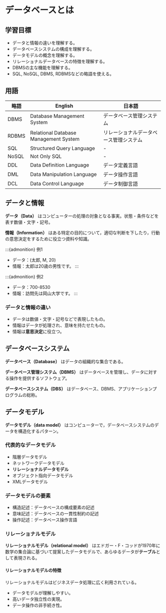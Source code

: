 # データベースとは

## 学習目標

- データと情報の違いを理解する。
- データベースシステムの構成を理解する。
- データモデルの概念を理解する。
- リレーショナルデータベースの特徴を理解する。
- DBMSの主な機能を理解する。
- SQL, NoSQL, DBMS, RDBMSなどの略語を使える。

## 用語

| 略語  | English                               | 日本語                                 |
| ----- | ------------------------------------- | -------------------------------------- |
| DBMS  | Database Management System            | データベース管理システム               |
| RDBMS | Relational Database Management System | リレーショナルデータベース管理システム |
| SQL   | Structured Query Language             | -                                      |
| NoSQL | Not Only SQL                          | -                                      |
| DDL   | Data Definition Language              | データ定義言語                         |
| DML   | Data Manipulation Language            | データ操作言語                         |
| DCL   | Data Control Language                 | データ制御言語                         |

## データと情報

**データ（Data）** はコンピューターの処理の対象となる事実。状態・条件などを表す数値・文字・記号。

**情報（Information）** はある特定の目的について，適切な判断を下したり，行動の意思決定をするために役立つ資料や知識。

:::{admonition} 例1
- データ：(太郎, M, 20)
- 情報：太郎は20歳の男性です。
:::

:::{admonition} 例2
- データ：700-8530
- 情報：訪問先は岡山大学です。
:::

### データと情報の違い

- データは数値・文字・記号などで表現したもの。
- 情報はデータが処理され、意味を持たせたもの。
- 情報は**意思決定**に役立つ。

## データベースシステム

**データベース（Database）** はデータの組織的な集合である。

**データベース管理システム（DBMS）** はデータベースを管理し、データに対する操作を提供するソフトウェア。

**データベースシステム（DBS）** はデータベース、DBMS、アプリケーションプログラムの総称。

## データモデル

**データモデル（data model）** はコンピューターで，データベースシステムのデータを構造化するパターン。

### 代表的なデータモデル

- 階層データモデル
- ネットワークデータモデル
- **リレーショナルデータモデル**
- オブジェクト指向データモデル
- XMLデータモデル

### データモデルの要素

- 構造記述：データベースの構成要素の記述
- 意味記述：データベースの一貫性制約の記述
- 操作記述：データベース操作言語

### リレーショナルモデル

**リレーショナルモデル（relational model）** はエドガー・F・コッドが1970年に数学の集合論に基づいて提案したデータモデルで、あらゆるデータが**テーブル**として表現される。

#### リレーショナルモデルの特徴

リレーショナルモデルはビジネスデータ処理に広く利用されている。

- データモデルが理解しやすい。
- 高いデータ独立性の実現。
- データ操作の非手続き性。

<!-- \documentclass{beamer}
\usepackage{booktabs}  % For clean table lines
\usepackage{colortbl}
\usepackage{xcolor}
\usepackage{xeCJK}
\usefonttheme{professionalfonts}
\setCJKmainfont{Noto Serif CJK JP}
\setCJKsansfont{Noto Sans CJK JP}
\setCJKmonofont{Noto Sans Mono CJK JP}

% Set themeda
\usetheme{Boadilla} 

% Set itemize and enumerate items
\setbeamertemplate{itemize items}[default]
\setbeamertemplate{enumerate items}[default]
\setbeamertemplate{sections/subsections in toc}[square]

\title{リレーショナルデータベース}
\subtitle{Lecture 1: データベースとは}
\author{劉 子昂}
% \institute[〇〇大学]{〇〇大学〇〇学部〇〇学科}
\date{Compile: \today}

\AtBeginSection[]
{
  \begin{frame}
    \frametitle{目次}
    \tableofcontents[currentsection]
  \end{frame}
}

\begin{document}

\frame{\titlepage}

\begin{frame}{学習目標}
    \begin{enumerate}
        \item データと情報の違いを理解する。
        \item データベースシステムの構成を理解する。
        \item データモデルの概念を理解する。
        \item リレーショナルデータベースの特徴を理解する。
        \item DBMSの主な機能を理解する。
        \item SQL, NoSQL, DBMS, RDBMSなどの略語を使える。
    \end{enumerate}
\end{frame}

\begin{frame}{目次}
    \tableofcontents
\end{frame}

\section{データベースシステム}

\begin{frame}{データと情報}
    \begin{block}{データ（Data）}
        コンピューターの処理の対象となる事実。状態・条件などを表す数値・文字・記号。
    \end{block}
    \begin{block}{情報（Information）}
        ある特定の目的について，適切な判断を下したり，行動の意思決定をするために役立つ資料や知識。
    \end{block}
    \vspace{1em}
\end{frame}

\begin{frame}{データと情報の違い}
    \begin{exampleblock}{例1}
        \begin{description}
            \item[データ] (太郎, M, 20)
            \item[情報] 太郎は20歳の男性です。
        \end{description}
    \end{exampleblock}
    \begin{exampleblock}{例2}
        \begin{description}
            \item[データ] 700-8530
            \item[情報] 訪問先は岡山大学です。
        \end{description}
    \end{exampleblock}
    \vspace{1em}
    \begin{itemize}
        \item \textbf{データ}は数値・文字・記号などで表現したもの。
        \item \textbf{情報}はデータが処理され、意味を持たせたもの。
        \item 情報は\textbf{意思決定}に役立つ。
    \end{itemize}
\end{frame}

\begin{frame}{データベースシステム}
    \begin{block}{データベース（Database）}
        データの組織的な集合である。
    \end{block}
    \vspace{1em}
    \begin{block}{データベース管理システム（DBMS）}
        データベースを管理し、データに対する操作を提供するソフトウェア。
    \end{block}
    \vspace{1em}
    \begin{block}{データベースシステム（DBS）}
        データベース、DBMS、アプリケーションプログラムの総称。
    \end{block}
\end{frame}

\begin{frame}{データベースシステムの構成}
    \begin{figure}
        \centering
        \includegraphics[width=0.25\textwidth]{figures/dbs.pdf}
        \caption{データベースシステムの構成}
    \end{figure}
\end{frame}

\section{データモデル}

\begin{frame}{データモデル}
    \begin{block}{データモデル（data model）}
        コンピューターで，データベースシステムのデータを構造化するパターン。
    \end{block}

    \vspace{1em}

    \textbf{代表的なデータモデル}
    \begin{itemize}
        \item 階層データモデル
        \item ネットワークデータモデル
        \item \underline{リレーショナルデータモデル}
        \item オブジェクト指向データモデル
        \item XMLデータモデル
    \end{itemize}
\end{frame}

\begin{frame}{データモデルの要素}
    \begin{itemize}
        \item 構造記述：データベースの構成要素の記述
        \item 意味記述：データベースの一貫性制約の記述
        \item 操作記述：データベース操作言語
    \end{itemize}
\end{frame}

\begin{frame}{リレーショナルモデル}
    \begin{block}{リレーショナルモデル（relational model）}
        エドガー・F・コッドが1970年に数学の集合論に基づいて提案したデータモデルで、あらゆるデータが\textbf{テーブル}として表現される。
    \end{block}
    \vspace{1em}
    \textbf{リレーショナルモデルの特徴}
    \begin{itemize}
        \item データモデルが理解しやすい。
        \item 高いデータ独立性の実現。
        \item データ操作の非手続き性。
    \end{itemize}
    ビジネスデータ処理に広く利用されている。
    \vfill
    \href{https://www.example.com}{\beamerbutton{An Example}}
\end{frame}

\section{データベース管理システム}

\begin{frame}{データベース管理システム}
    \begin{block}{データベース管理システム（DBMS）}
        データベースを管理し、データに対する操作を提供するソフトウェア。
    \end{block}
    \vfill
    \textbf{DBMSの主な機能}
    \begin{itemize}
        \item データベース定義機能：スキーマ定義
        \item データベース操作機能：データの追加、削除、更新、検索
        \item データベース制御機能：障害回復、同時実行制御
    \end{itemize}

    \vfill
    \textbf{RDBMS}（リレーショナルデータベース管理システム）は、リレーショナルデータベースを管理するDBMSの一種。
\end{frame}

\begin{frame}{SQLとNoSQL}
    \begin{block}{SQL（Structured Query Language）}
        RDBMSにおいてデータの操作を行うためのドメイン固有言語\footnote{ドメイン固有言語：特定のタスク向けに設計されたコンピュータ言語である。汎用プログラミング言語の対義語。}。
    \end{block}
    \vfill
    \begin{block}{NoSQL（Not Only SQL）}
        RDBMS以外のデータベースを指す用語。非リレーショナルデータベース。
    \end{block}
\end{frame}

\begin{frame}{SQLの機能}
    \vspace{1em}
    \textbf{SQLの主な機能}
    \begin{itemize}
        \item データ定義言語（DDL）：CREATE, ALTER, DROP
        \item データ操作言語（DML）：SELECT, INSERT, UPDATE, DELETE
        \item データ制御言語（DCL）：GRANT, REVOKE
    \end{itemize}
    \vfill
    \begin{exampleblock}{例}
        \texttt{SELECT * FROM employees WHERE age > 30;}
    \end{exampleblock}
\end{frame}

\begin{frame}{主要なDBMS}
    RDBMS（Relational Database Management System）
    \begin{description}
        \item[SQLite] 軽量なRDBMS。
        \item[MySQL] オープンソースで広く利用されているRDBMS。
        \item[PostgreSQL] オープンソースのRDBMS。拡張性が高い。
        \item[Oracle Database] オラクル社が開発した商用RDBMS。
        \item[SQL Server] マイクロソフト社が開発した商用RDBMS。
        \item[その他] DB2, MariaDBなど。
    \end{description}

    \vfill

    NoSQL（Not Only SQL）
    \begin{description}
        \item[MongoDB] 非リレーショナルDBMS。JSON形式でデータを格納。
        \item[Cassandra] 分散型DBMS。大規模なデータを扱う。
        \item[その他] Redis, Neo4jなど。
    \end{description}
\end{frame}



\end{document} -->